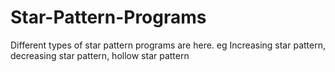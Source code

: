 # Star-Pattern-Programs

Different types of star pattern programs are here. eg Increasing star pattern, decreasing star pattern, hollow star pattern

